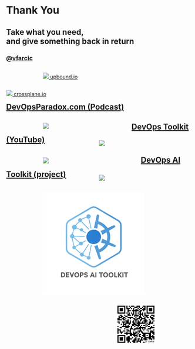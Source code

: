 <!-- .slide: class="center" -->
<!-- .slide: data-background="data-background="linear-gradient(to bottom right, rgba(25,151,181,0.9), rgba(87,185,72,0.9)), url(../img/background/help.jpg) center / cover" -->
# Thank You

## Take what you need,<br>and give something back in return

### [@vfarcic](https://twitter.com/vfarcic)


<figure style="width: 80%; margin-left:100px;float: left;">
    <a href="https://upbound.io">
        <img src="../img/products/upbound.png"/>
    </a>
    <a href="https://upbound.io">upbound.io</a>
</figure>
<figure style="width: 80%; margin-right:100px;float: right;">
    <a href="https://crossplane.io">
        <img src="../img/products/crossplane.png"/>
    </a>
    <a href="https://crossplane.io">crossplane.io</a>
</figure>


## [DevOpsParadox.com (Podcast)](https://www.devopsparadox.com)

<figure style="width: 40%; height: 40%; margin-left:100px;float: left;">
    <a href="https://www.devopsparadox.com">
        <img src="../img/products/devops-paradox.jpg"/>
    </a>
</figure>
<figure style="width: 30%; height: 30%; margin-right:100px;float: right;">
    <a href="https://www.devopsparadox.com">
        <img src="../img/qr/devops-paradox.png"/>
    </a>
</figure>


## [DevOps Toolkit (YouTube)](https://youtube.com/c/devopstoolkit)

<figure style="width: 45%; margin-left:100px;float: left;">
    <a href="https://www.youtube.com/c/devopstoolkit">
        <img src="../img/dot.png"/>
    </a>
</figure>
<figure style="width: 30%; margin-right:100px;float: right;">
    <a href="https://www.youtube.com/c/devopstoolkit">
        <img src="../img/qr/dot.png"/>
    </a>
</figure>


## [DevOps AI Toolkit (project)](https://github.com/vfarcic/dot-ai)

<figure style="width: 55%; margin-left:100px;float: left;">
    <a href="https://github.com/vfarcic/dot-ai">
        <img src="../img/dot-ai.png"/>
    </a>
</figure>
<figure style="width: 20%; margin-right:100px;float: right;">
    <a href="https://www.youtube.com/c/devopstoolkit">
        <img src="../img/qr/dot-ai.png"/>
    </a>
</figure>